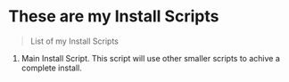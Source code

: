 # These are my Install Scripts

> List of my Install Scripts
1. Main Install Script. This script will use other smaller scripts to achive a complete install.
